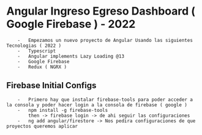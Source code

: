 #   Angular Ingreso Egreso Dashboard ( Google Firebase ) - 2022
```
    -   Empezamos un nuevo proyecto de Angular Usando las siguientes Tecnologias ( 2022 )
    -   Typescript
    -   Angular implements Lazy Loading @13
    -   Google Firebase
    -   Redux ( NGRX )
```

##  Firebase Initial Configs
```
    -   Primero hay que instalar firebase-tools para poder acceder a la consola y poder hacer login a la consola de firebase ( google )
    -   npm install -g firebase-tools
        then -> firebase login -> de ahi seguir las configuraciones
    -   ng add angular/firestore -> Nos pedira configuraciones de que proyectos queremos aplicar
```